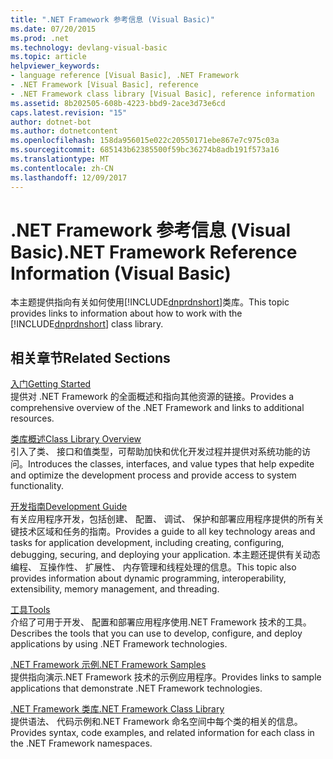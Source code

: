 ```yaml
---
title: ".NET Framework 参考信息 (Visual Basic)"
ms.date: 07/20/2015
ms.prod: .net
ms.technology: devlang-visual-basic
ms.topic: article
helpviewer_keywords:
- language reference [Visual Basic], .NET Framework
- .NET Framework [Visual Basic], reference
- .NET Framework class library [Visual Basic], reference information
ms.assetid: 8b202505-608b-4223-bbd9-2ace3d73e6cd
caps.latest.revision: "15"
author: dotnet-bot
ms.author: dotnetcontent
ms.openlocfilehash: 158da956015e022c20550171ebe867e7c975c03a
ms.sourcegitcommit: 685143b62385500f59bc36274b8adb191f573a16
ms.translationtype: MT
ms.contentlocale: zh-CN
ms.lasthandoff: 12/09/2017
---
```

# <a name="net-framework-reference-information-visual-basic"></a><span data-ttu-id="85317-102">.NET Framework 参考信息 (Visual Basic)</span><span class="sxs-lookup"><span data-stu-id="85317-102">.NET Framework Reference Information (Visual Basic)</span></span>
<span data-ttu-id="85317-103">本主题提供指向有关如何使用[!INCLUDE[dnprdnshort](~/includes/dnprdnshort-md.md)]类库。</span><span class="sxs-lookup"><span data-stu-id="85317-103">This topic provides links to information about how to work with the [!INCLUDE[dnprdnshort](~/includes/dnprdnshort-md.md)] class library.</span></span>  
  
## <a name="related-sections"></a><span data-ttu-id="85317-104">相关章节</span><span class="sxs-lookup"><span data-stu-id="85317-104">Related Sections</span></span>  
 [<span data-ttu-id="85317-105">入门</span><span class="sxs-lookup"><span data-stu-id="85317-105">Getting Started</span></span>](../../framework/get-started/index.md)  
 <span data-ttu-id="85317-106">提供对 .NET Framework 的全面概述和指向其他资源的链接。</span><span class="sxs-lookup"><span data-stu-id="85317-106">Provides a comprehensive overview of the .NET Framework and links to additional resources.</span></span>  
  
 [<span data-ttu-id="85317-107">类库概述</span><span class="sxs-lookup"><span data-stu-id="85317-107">Class Library Overview</span></span>](../../../docs/standard/class-library-overview.md)  
 <span data-ttu-id="85317-108">引入了类、 接口和值类型，可帮助加快和优化开发过程并提供对系统功能的访问。</span><span class="sxs-lookup"><span data-stu-id="85317-108">Introduces the classes, interfaces, and value types that help expedite and optimize the development process and provide access to system functionality.</span></span>  
  
 [<span data-ttu-id="85317-109">开发指南</span><span class="sxs-lookup"><span data-stu-id="85317-109">Development Guide</span></span>](../../../docs/framework/development-guide.md)  
 <span data-ttu-id="85317-110">有关应用程序开发，包括创建、 配置、 调试、 保护和部署应用程序提供的所有关键技术区域和任务的指南。</span><span class="sxs-lookup"><span data-stu-id="85317-110">Provides a guide to all key technology areas and tasks for application development, including creating, configuring, debugging, securing, and deploying your application.</span></span> <span data-ttu-id="85317-111">本主题还提供有关动态编程、 互操作性、 扩展性、 内存管理和线程处理的信息。</span><span class="sxs-lookup"><span data-stu-id="85317-111">This topic also provides information about dynamic programming, interoperability, extensibility, memory management, and threading.</span></span>  
  
 [<span data-ttu-id="85317-112">工具</span><span class="sxs-lookup"><span data-stu-id="85317-112">Tools</span></span>](../../../docs/framework/tools/index.md)  
 <span data-ttu-id="85317-113">介绍了可用于开发、 配置和部署应用程序使用.NET Framework 技术的工具。</span><span class="sxs-lookup"><span data-stu-id="85317-113">Describes the tools that you can use to develop, configure, and deploy applications by using .NET Framework technologies.</span></span>  
  
 [<span data-ttu-id="85317-114">.NET Framework 示例</span><span class="sxs-lookup"><span data-stu-id="85317-114">.NET Framework Samples</span></span>](http://msdn.microsoft.com/en-us/177055f8-4a1f-43e7-aee6-995c196079b1)  
 <span data-ttu-id="85317-115">提供指向演示.NET Framework 技术的示例应用程序。</span><span class="sxs-lookup"><span data-stu-id="85317-115">Provides links to sample applications that demonstrate .NET Framework technologies.</span></span>  
  
 [<span data-ttu-id="85317-116">.NET Framework 类库</span><span class="sxs-lookup"><span data-stu-id="85317-116">.NET Framework Class Library</span></span>](http://go.microsoft.com/fwlink/?LinkID=227195)  
 <span data-ttu-id="85317-117">提供语法、 代码示例和.NET Framework 命名空间中每个类的相关的信息。</span><span class="sxs-lookup"><span data-stu-id="85317-117">Provides syntax, code examples, and related information for each class in the .NET Framework namespaces.</span></span>
